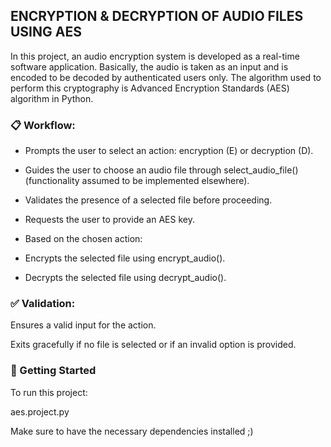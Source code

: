 ## ENCRYPTION & DECRYPTION OF AUDIO FILES USING AES
In this project, an audio encryption system is developed as a real-time software application. 
Basically, the audio is taken as an input and is encoded to be decoded by authenticated users only. 
The algorithm used to perform this cryptography is Advanced Encryption Standards (AES) algorithm in Python.

### 📋 Workflow:
- Prompts the user to select an action: encryption (E) or decryption (D).

- Guides the user to choose an audio file through select_audio_file() (functionality assumed to be implemented elsewhere).

- Validates the presence of a selected file before proceeding.

- Requests the user to provide an AES key.

- Based on the chosen action:

- Encrypts the selected file using encrypt_audio().

- Decrypts the selected file using decrypt_audio().

### ✅ Validation:
Ensures a valid input for the action.

Exits gracefully if no file is selected or if an invalid option is provided.

### 🚀 Getting Started
To run this project:

aes.project.py

Make sure to have the necessary dependencies installed ;) 

